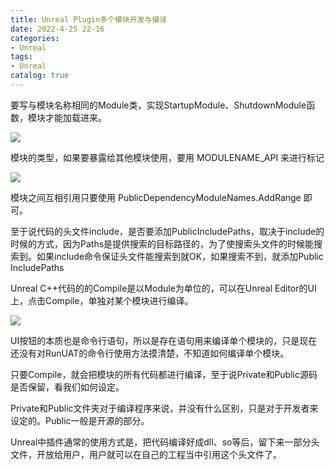 ```yaml
---
title: Unreal Plugin多个模块开发与编译
date: 2022-4-25 22-16
categories:
- Unreal
tags:
- Unreal
catalog: true
---
```


要写与模块名称相同的Module类，实现StartupModule、ShutdownModule函数，模块才能加载进来。

![](assets/Unreal%20Plugin多个模块开发与编译/Image.png)

模块的类型，如果要暴露给其他模块使用，要用 MODULENAME_API 来进行标记

![](assets/Unreal%20Plugin多个模块开发与编译/Image_1.png)

模块之间互相引用只要使用 PublicDependencyModuleNames.AddRange 即可。

至于说代码的头文件include，是否要添加PublicIncludePaths，取决于include的时候的方式，因为Paths是提供搜索的目标路径的，为了使搜索头文件的时候能搜索到。如果include命令保证头文件能搜索到就OK，如果搜索不到，就添加Public IncludePaths

Unreal C++代码的的Compile是以Module为单位的，可以在Unreal Editor的UI上，点击Compile，单独对某个模块进行编译。

![](assets/Unreal%20Plugin多个模块开发与编译/Image_2.png)

UI按钮的本质也是命令行语句，所以是存在语句用来编译单个模块的，只是现在还没有对RunUAT的命令行使用方法摸清楚，不知道如何编译单个模块。

只要Compile，就会把模块的所有代码都进行编译，至于说Private和Public源码是否保留，看我们如何设定。

Private和Public文件夹对于编译程序来说，并没有什么区别，只是对于开发者来设定的。Public一般是开源的部分。

Unreal中插件通常的使用方式是，把代码编译好成dll、so等后，留下来一部分头文件，开放给用户，用户就可以在自己的工程当中引用这个头文件了。

